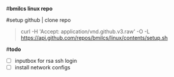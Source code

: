 #**bmilcs linux repo**

#setup github | clone repo
> curl -H 'Accept: application/vnd.github.v3.raw' -O -L https://api.github.com/repos/bmilcs/linux/contents/setup.sh

#**todo**
- [ ] inputbox for rsa ssh login
- [ ] install network configs
